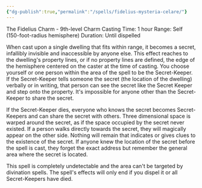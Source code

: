 ```yaml
---
{"dg-publish":true,"permalink":"/spells/fidelius-mysteria-celare/"}
---
```


The Fidelius Charm - 9th-level Charm 
Casting Time: 1 hour 
Range: Self (150-foot-radius hemisphere) 
Duration: Until dispelled 

When cast upon a single dwelling that fits within range, it becomes a secret, infallibly invisible and inaccessible by anyone else. This effect reaches to the dwelling's property lines, or if no property lines are defined, the edge of the hemisphere centered on the caster at the time of casting. You choose yourself or one person within the area of the spell to be the Secret-Keeper. If the Secret-Keeper tells someone the secret (the location of the dwelling) verbally or in writing, that person can see the secret like the Secret Keeper and step onto the property. It's impossible for anyone other than the Secret-Keeper to share the secret. 

If the Secret-Keeper dies, everyone who knows the secret becomes Secret-Keepers and can share the secret with others. Three dimensional space is warped around the secret, as if the space occupied by the secret never existed. If a person walks directly towards the secret, they will magically appear on the other side. Nothing will remain that indicates or gives clues to the existence of the secret. If anyone knew the location of the secret before the spell is cast, they forget the exact address but remember the general area where the secret is located.

This spell is completely undetectable and the area can't be targeted by divination spells. The spell's effects will only end if you dispel it or all Secret-Keepers have died.